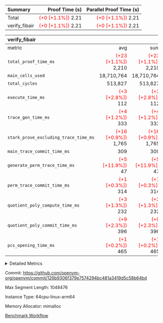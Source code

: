 | Summary | Proof Time (s) | Parallel Proof Time (s) |
|:---|---:|---:|
| Total | <span style='color: red'>(+0 [+1.1%])</span> 2.21 | <span style='color: red'>(+0 [+1.1%])</span> 2.21 |
| verify_fibair | <span style='color: red'>(+0 [+1.1%])</span> 2.21 | <span style='color: red'>(+0 [+1.1%])</span> 2.21 |


| verify_fibair |||||
|:---|---:|---:|---:|---:|
|metric|avg|sum|max|min|
| `total_proof_time_ms ` | <span style='color: red'>(+23 [+1.1%])</span> 2,210 | <span style='color: red'>(+23 [+1.1%])</span> 2,210 | <span style='color: red'>(+23 [+1.1%])</span> 2,210 | <span style='color: red'>(+23 [+1.1%])</span> 2,210 |
| `main_cells_used     ` |  18,710,764 |  18,710,764 |  18,710,764 |  18,710,764 |
| `total_cycles        ` |  513,827 |  513,827 |  513,827 |  513,827 |
| `execute_time_ms     ` | <span style='color: red'>(+3 [+2.8%])</span> 112 | <span style='color: red'>(+3 [+2.8%])</span> 112 | <span style='color: red'>(+3 [+2.8%])</span> 112 | <span style='color: red'>(+3 [+2.8%])</span> 112 |
| `trace_gen_time_ms   ` | <span style='color: red'>(+4 [+1.2%])</span> 333 | <span style='color: red'>(+4 [+1.2%])</span> 333 | <span style='color: red'>(+4 [+1.2%])</span> 333 | <span style='color: red'>(+4 [+1.2%])</span> 333 |
| `stark_prove_excluding_trace_time_ms` | <span style='color: red'>(+16 [+0.9%])</span> 1,765 | <span style='color: red'>(+16 [+0.9%])</span> 1,765 | <span style='color: red'>(+16 [+0.9%])</span> 1,765 | <span style='color: red'>(+16 [+0.9%])</span> 1,765 |
| `main_trace_commit_time_ms` |  309 |  309 |  309 |  309 |
| `generate_perm_trace_time_ms` | <span style='color: red'>(+5 [+11.9%])</span> 47 | <span style='color: red'>(+5 [+11.9%])</span> 47 | <span style='color: red'>(+5 [+11.9%])</span> 47 | <span style='color: red'>(+5 [+11.9%])</span> 47 |
| `perm_trace_commit_time_ms` | <span style='color: red'>(+1 [+0.3%])</span> 314 | <span style='color: red'>(+1 [+0.3%])</span> 314 | <span style='color: red'>(+1 [+0.3%])</span> 314 | <span style='color: red'>(+1 [+0.3%])</span> 314 |
| `quotient_poly_compute_time_ms` | <span style='color: red'>(+3 [+1.3%])</span> 232 | <span style='color: red'>(+3 [+1.3%])</span> 232 | <span style='color: red'>(+3 [+1.3%])</span> 232 | <span style='color: red'>(+3 [+1.3%])</span> 232 |
| `quotient_poly_commit_time_ms` | <span style='color: red'>(+9 [+2.3%])</span> 396 | <span style='color: red'>(+9 [+2.3%])</span> 396 | <span style='color: red'>(+9 [+2.3%])</span> 396 | <span style='color: red'>(+9 [+2.3%])</span> 396 |
| `pcs_opening_time_ms ` | <span style='color: red'>(+1 [+0.2%])</span> 465 | <span style='color: red'>(+1 [+0.2%])</span> 465 | <span style='color: red'>(+1 [+0.2%])</span> 465 | <span style='color: red'>(+1 [+0.2%])</span> 465 |



<details>
<summary>Detailed Metrics</summary>

|  | verify_program_compile_ms | total_cells | stark_prove_excluding_trace_time_ms | quotient_poly_compute_time_ms | quotient_poly_commit_time_ms | perm_trace_commit_time_ms | pcs_opening_time_ms | main_trace_commit_time_ms |
| --- | --- | --- | --- | --- | --- | --- | --- |
|  | 5 | 65,536 | 62 | 2 | 13 | 0 | 32 | 13 | 

| air_name | rows | quotient_deg | main_cols | interactions | constraints | cells |
| --- | --- | --- | --- | --- | --- | --- |
| AccessAdapterAir<2> |  | 4 |  | 5 | 11 |  | 
| AccessAdapterAir<4> |  | 4 |  | 5 | 11 |  | 
| AccessAdapterAir<8> |  | 4 |  | 5 | 11 |  | 
| FibonacciAir | 32,768 | 1 | 2 |  | 5 | 65,536 | 
| FriReducedOpeningAir |  | 4 |  | 31 | 52 |  | 
| NativePoseidon2Air<BabyBearParameters>, 1> |  | 4 |  | 176 | 555 |  | 
| PhantomAir |  | 4 |  | 3 | 4 |  | 
| ProgramAir |  | 1 |  | 1 | 4 |  | 
| VariableRangeCheckerAir |  | 1 |  | 1 | 4 |  | 
| VmAirWrapper<AluNativeAdapterAir, FieldArithmeticCoreAir> |  | 4 |  | 15 | 23 |  | 
| VmAirWrapper<BranchNativeAdapterAir, BranchEqualCoreAir<1> |  | 4 |  | 11 | 22 |  | 
| VmAirWrapper<JalNativeAdapterAir, JalCoreAir> |  | 4 |  | 7 | 6 |  | 
| VmAirWrapper<NativeAdapterAir<2, 0>, PublicValuesCoreAir> |  | 4 |  | 11 | 22 |  | 
| VmAirWrapper<NativeLoadStoreAdapterAir<1>, NativeLoadStoreCoreAir<1> |  | 4 |  | 15 | 16 |  | 
| VmAirWrapper<NativeLoadStoreAdapterAir<4>, NativeLoadStoreCoreAir<4> |  | 4 |  | 15 | 16 |  | 
| VmAirWrapper<NativeVectorizedAdapterAir<4>, FieldExtensionCoreAir> |  | 4 |  | 15 | 23 |  | 
| VmConnectorAir |  | 4 |  | 3 | 8 |  | 
| VolatileBoundaryAir |  | 4 |  | 4 | 16 |  | 

| group | trace_gen_time_ms | total_proof_time_ms | total_cycles | total_cells | stark_prove_excluding_trace_time_ms | quotient_poly_compute_time_ms | quotient_poly_commit_time_ms | perm_trace_commit_time_ms | pcs_opening_time_ms | main_trace_commit_time_ms | main_cells_used | generate_perm_trace_time_ms | execute_time_ms |
| --- | --- | --- | --- | --- | --- | --- | --- | --- | --- | --- | --- | --- | --- |
| verify_fibair | 333 | 2,210 | 513,827 | 43,401,880 | 1,765 | 232 | 396 | 314 | 465 | 309 | 18,710,764 | 47 | 112 | 

| group | air_name | rows | prep_cols | perm_cols | main_cols | cells |
| --- | --- | --- | --- | --- | --- | --- |
| verify_fibair | AccessAdapterAir<2> | 65,536 |  | 12 | 11 | 1,507,328 | 
| verify_fibair | AccessAdapterAir<4> | 32,768 |  | 12 | 13 | 819,200 | 
| verify_fibair | AccessAdapterAir<8> | 128 |  | 12 | 17 | 3,712 | 
| verify_fibair | FriReducedOpeningAir | 1,024 |  | 36 | 25 | 62,464 | 
| verify_fibair | NativePoseidon2Air<BabyBearParameters>, 1> | 16,384 |  | 216 | 399 | 10,076,160 | 
| verify_fibair | PhantomAir | 16,384 |  | 8 | 6 | 229,376 | 
| verify_fibair | ProgramAir | 8,192 |  | 8 | 10 | 147,456 | 
| verify_fibair | VariableRangeCheckerAir | 262,144 | 2 | 8 | 1 | 2,359,296 | 
| verify_fibair | VmAirWrapper<AluNativeAdapterAir, FieldArithmeticCoreAir> | 262,144 |  | 20 | 29 | 12,845,056 | 
| verify_fibair | VmAirWrapper<BranchNativeAdapterAir, BranchEqualCoreAir<1> | 131,072 |  | 16 | 23 | 5,111,808 | 
| verify_fibair | VmAirWrapper<JalNativeAdapterAir, JalCoreAir> | 16,384 |  | 12 | 9 | 344,064 | 
| verify_fibair | VmAirWrapper<NativeLoadStoreAdapterAir<1>, NativeLoadStoreCoreAir<1> | 131,072 |  | 24 | 22 | 6,029,312 | 
| verify_fibair | VmAirWrapper<NativeLoadStoreAdapterAir<4>, NativeLoadStoreCoreAir<4> | 16,384 |  | 24 | 31 | 901,120 | 
| verify_fibair | VmAirWrapper<NativeVectorizedAdapterAir<4>, FieldExtensionCoreAir> | 8,192 |  | 20 | 38 | 475,136 | 
| verify_fibair | VmConnectorAir | 2 | 1 | 8 | 4 | 24 | 
| verify_fibair | VolatileBoundaryAir | 131,072 |  | 8 | 11 | 2,490,368 | 

</details>


Commit: https://github.com/openvm-org/openvm/commit/126b9306f379e7574294bc481a3419d5c58b64bd

Max Segment Length: 1048476

Instance Type: 64cpu-linux-arm64

Memory Allocator: mimalloc

[Benchmark Workflow](https://github.com/openvm-org/openvm/actions/runs/12983545700)
